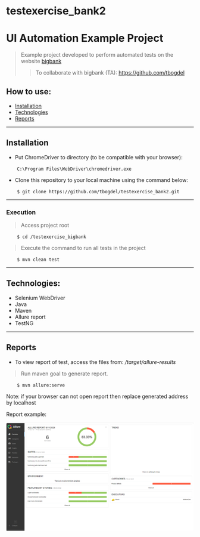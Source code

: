 # testexercise_bank2


# UI Automation Example Project
> Example project developed to perform automated tests on the website [bigbank](https://taotlus.bigbank.ee/)
>> To collaborate with bigbank (TA): https://github.com/tbogdel


## How to use:

- [Installation](#installation)
- [Technologies](#technologies)
- [Reports](#reports)

---

## Installation
- Put ChromeDriver to directory (to be compatible with your browser):
```
	C:\Program Files\WebDriver\chromedriver.exe
```

- Clone this repository to your local machine using the command below:
```
	$ git clone https://github.com/tbogdel/testexercise_bank2.git
```

---

### Execution

> Access project root

```
	$ cd /testexercise_bigbank
```
> Execute the command to run all tests in the project

```
	$ mvn clean test
```

---
## Technologies:
- Selenium WebDriver
- Java
- Maven
- Allure report
- TestNG

---


## Reports

* To view report of test, access the files from: */target/allure-results*

> Run maven goal to generate report.

```
	$ mvn allure:serve
```

Note: if your browser can not open report then replace generated address by localhost

Report example:

<img src="https://github.com/tbogdel/testexercise_bank2/blob/main/src/test/resources/Allure%20report.png"/>

